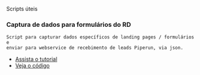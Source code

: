 Scripts úteis

### Captura de dados para formulários do RD
```
Script para capturar dados específicos de landing pages / formulários e
enviar para webservice de recebimento de leads Piperun, via json.
```

<ul>
  <li>
    <a href="https://www.loom.com/share/6117513d276745da935f95282f4a7d97">Assista o tutorial</a>
  </li>
  <li>
    <a href="https://github.com/dinhogehm/piperun-scripts/blob/master/integrador-json-rd-station.html">Veja o código</a>
  </li>
</ul>
